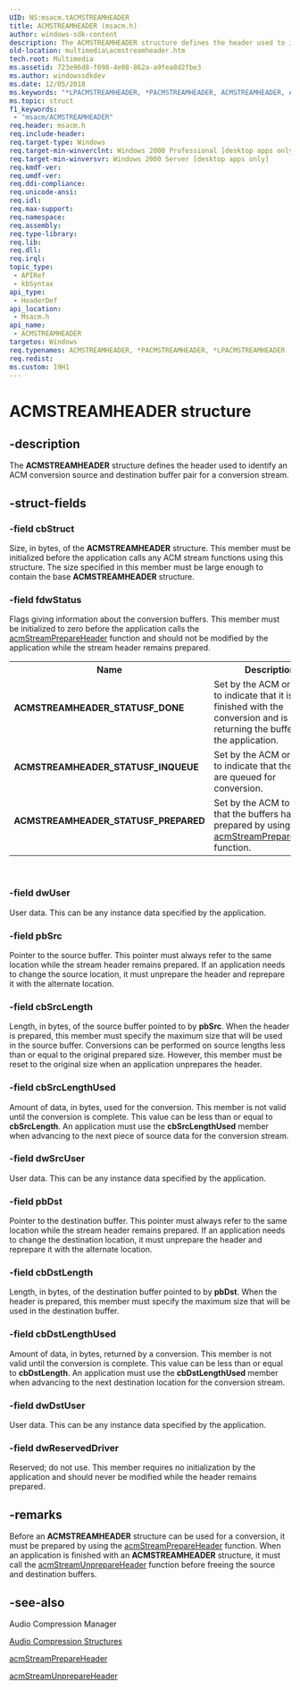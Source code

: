 ```yaml
---
UID: NS:msacm.tACMSTREAMHEADER
title: ACMSTREAMHEADER (msacm.h)
author: windows-sdk-content
description: The ACMSTREAMHEADER structure defines the header used to identify an ACM conversion source and destination buffer pair for a conversion stream.
old-location: multimedia\acmstreamheader.htm
tech.root: Multimedia
ms.assetid: 723e96d8-f098-4e08-862a-a9fea8d2fbe3
ms.author: windowssdkdev
ms.date: 12/05/2018
ms.keywords: "*LPACMSTREAMHEADER, *PACMSTREAMHEADER, ACMSTREAMHEADER, ACMSTREAMHEADER structure [Windows Multimedia], ACMSTREAMHEADER_STATUSF_DONE, ACMSTREAMHEADER_STATUSF_INQUEUE, ACMSTREAMHEADER_STATUSF_PREPARED, _win32_ACMSTREAMHEADER_str, msacm/ACMSTREAMHEADER, multimedia.acmstreamheader"
ms.topic: struct
f1_keywords: 
 - "msacm/ACMSTREAMHEADER"
req.header: msacm.h
req.include-header: 
req.target-type: Windows
req.target-min-winverclnt: Windows 2000 Professional [desktop apps only]
req.target-min-winversvr: Windows 2000 Server [desktop apps only]
req.kmdf-ver: 
req.umdf-ver: 
req.ddi-compliance: 
req.unicode-ansi: 
req.idl: 
req.max-support: 
req.namespace: 
req.assembly: 
req.type-library: 
req.lib: 
req.dll: 
req.irql: 
topic_type:
 - APIRef
 - kbSyntax
api_type:
 - HeaderDef
api_location:
 - Msacm.h
api_name:
 - ACMSTREAMHEADER
targetos: Windows
req.typenames: ACMSTREAMHEADER, *PACMSTREAMHEADER, *LPACMSTREAMHEADER
req.redist: 
ms.custom: 19H1
---
```


# ACMSTREAMHEADER structure


## -description



The <b>ACMSTREAMHEADER</b> structure defines the header used to identify an ACM conversion source and destination buffer pair for a conversion stream.




## -struct-fields




### -field cbStruct

Size, in bytes, of the <b>ACMSTREAMHEADER</b> structure. This member must be initialized before the application calls any ACM stream functions using this structure. The size specified in this member must be large enough to contain the base <b>ACMSTREAMHEADER</b> structure.


### -field fdwStatus

Flags giving information about the conversion buffers. This member must be initialized to zero before the application calls the <a href="https://docs.microsoft.com/windows/desktop/api/msacm/nf-msacm-acmstreamprepareheader">acmStreamPrepareHeader</a> function and should not be modified by the application while the stream header remains prepared.

<table>
<tr>
<th>Name</th>
<th>Description</th>
</tr>
<tr>
<td width="40%"><a id="ACMSTREAMHEADER_STATUSF_DONE"></a><a id="acmstreamheader_statusf_done"></a><dl>
<dt><b>ACMSTREAMHEADER_STATUSF_DONE</b></dt>
</dl>
</td>
<td width="60%">
Set by the ACM or driver to indicate that it is finished with the conversion and is returning the buffers to the application.

</td>
</tr>
<tr>
<td width="40%"><a id="ACMSTREAMHEADER_STATUSF_INQUEUE"></a><a id="acmstreamheader_statusf_inqueue"></a><dl>
<dt><b>ACMSTREAMHEADER_STATUSF_INQUEUE</b></dt>
</dl>
</td>
<td width="60%">
Set by the ACM or driver to indicate that the buffers are queued for conversion.

</td>
</tr>
<tr>
<td width="40%"><a id="ACMSTREAMHEADER_STATUSF_PREPARED"></a><a id="acmstreamheader_statusf_prepared"></a><dl>
<dt><b>ACMSTREAMHEADER_STATUSF_PREPARED</b></dt>
</dl>
</td>
<td width="60%">
Set by the ACM to indicate that the buffers have been prepared by using the <a href="https://docs.microsoft.com/windows/desktop/api/msacm/nf-msacm-acmstreamprepareheader">acmStreamPrepareHeader</a> function.

</td>
</tr>
</table>
 


### -field dwUser

User data. This can be any instance data specified by the application.


### -field pbSrc

Pointer to the source buffer. This pointer must always refer to the same location while the stream header remains prepared. If an application needs to change the source location, it must unprepare the header and reprepare it with the alternate location.


### -field cbSrcLength

Length, in bytes, of the source buffer pointed to by <b>pbSrc</b>. When the header is prepared, this member must specify the maximum size that will be used in the source buffer. Conversions can be performed on source lengths less than or equal to the original prepared size. However, this member must be reset to the original size when an application unprepares the header.


### -field cbSrcLengthUsed

Amount of data, in bytes, used for the conversion. This member is not valid until the conversion is complete. This value can be less than or equal to <b>cbSrcLength</b>. An application must use the <b>cbSrcLengthUsed</b> member when advancing to the next piece of source data for the conversion stream.


### -field dwSrcUser

User data. This can be any instance data specified by the application.


### -field pbDst

Pointer to the destination buffer. This pointer must always refer to the same location while the stream header remains prepared. If an application needs to change the destination location, it must unprepare the header and reprepare it with the alternate location.


### -field cbDstLength

Length, in bytes, of the destination buffer pointed to by <b>pbDst</b>. When the header is prepared, this member must specify the maximum size that will be used in the destination buffer.


### -field cbDstLengthUsed

Amount of data, in bytes, returned by a conversion. This member is not valid until the conversion is complete. This value can be less than or equal to <b>cbDstLength</b>. An application must use the <b>cbDstLengthUsed</b> member when advancing to the next destination location for the conversion stream.


### -field dwDstUser

User data. This can be any instance data specified by the application.


### -field dwReservedDriver

Reserved; do not use. This member requires no initialization by the application and should never be modified while the header remains prepared.


## -remarks



Before an <b>ACMSTREAMHEADER</b> structure can be used for a conversion, it must be prepared by using the <a href="https://docs.microsoft.com/windows/desktop/api/msacm/nf-msacm-acmstreamprepareheader">acmStreamPrepareHeader</a> function. When an application is finished with an <b>ACMSTREAMHEADER</b> structure, it must call the <a href="https://docs.microsoft.com/windows/desktop/api/msacm/nf-msacm-acmstreamunprepareheader">acmStreamUnprepareHeader</a> function before freeing the source and destination buffers.




## -see-also




Audio Compression Manager



<a href="https://docs.microsoft.com/windows/desktop/Multimedia/audio-compression-structures">Audio Compression Structures</a>



<a href="https://docs.microsoft.com/windows/desktop/api/msacm/nf-msacm-acmstreamprepareheader">acmStreamPrepareHeader</a>



<a href="https://docs.microsoft.com/windows/desktop/api/msacm/nf-msacm-acmstreamunprepareheader">acmStreamUnprepareHeader</a>
 

 

